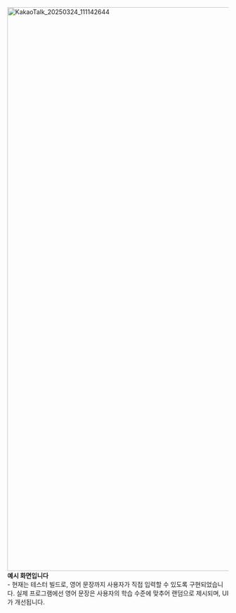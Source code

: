 <img width="1280" alt="KakaoTalk_20250324_111142644" src="https://github.com/user-attachments/assets/ac32ce90-7962-42d3-8201-9370319d127d" />
<b>예시 화면입니다</b><br>
- 현재는 테스터 빌드로, 영어 문장까지 사용자가 직접 입력할 수 있도록 구현되었습니다. 실제 프로그램에선 영어 문장은 사용자의 학습 수준에 맞추어 랜덤으로 제시되며, UI가 개선됩니다.
